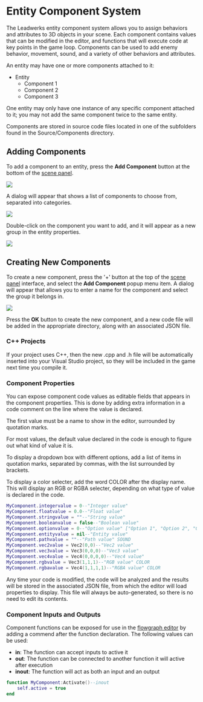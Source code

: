 # Entity Component System

The Leadwerks entity component system allows you to assign behaviors and attributes to 3D objects in your scene. Each component contains values that can be modified in the editor, and functions that will execute code at key points in the game loop. Components can be used to add enemy behavior, movement, sound, and a variety of other behaviors and attributes.

An entity may have one or more components attached to it:

- Entity
  - Component 1
  - Component 2
  - Component 3
 
One entity may only have one instance of any specific component attached to it; you may not add the same component twice to the same entity.

Components are stored in source code files located in one of the subfolders found in the Source/Components directory.

## Adding Components

To add a component to an entity, press the **Add Component** button at the bottom of the [scene panel](mapbrowser.md).

![](https://github.com/UltraEngine/Documentation/blob/master/Images/addcomponent.png?raw=true)

A dialog will appear that shows a list of components to choose from, separated into categories.

![](https://github.com/UltraEngine/Documentation/blob/master/Images/addcomponent2.png?raw=true)

Double-click on the component you want to add, and it will appear as a new group in the entity properties.

![](https://github.com/UltraEngine/Documentation/blob/master/Images/addcomponent3.png?raw=true)

## Creating New Components

To create a new component, press the '+' button at the top of the [scene panel](mapbrowser.md) interface, and select the **Add Component** popup menu item. A dialog will appear that allows you to enter a name for the component and select the group it belongs in.

![](https://github.com/UltraEngine/Documentation/blob/master/Images/newcomponent.png?raw=true)

Press the **OK** button to create the new component, and a new code file will be added in the appropriate directory, along with an associated JSON file.

### C++ Projects

If your project uses C++, then the new .cpp and .h file will be automatically inserted into your Visual Studio project, so they will be included in the game next time you compile it.

### Component Properties

You can expose component code values as editable fields that appears in the component properties. This is done by adding extra information in a code comment on the line where the value is declared.

The first value must be a name to show in the editor, surrounded by quotation marks.

For most values, the default value declared in the code is enough to figure out what kind of value it is.

To display a dropdown box with different options, add a list of items in quotation marks, separated by commas, with the list surrounded by brackets.

To display a color selecter, add the word COLOR after the display name. This will display an RGB or RGBA selecter, depending on what type of value is declared in the code.

```lua
MyComponent.integervalue = 0--"Integer value"
MyComponent.floatvalue = 0.0--"Float value"
MyComponent.stringvalue = ""--"String value"
MyComponent.booleanvalue = false--"Boolean value"
MyComponent.optionvalue = 0--"Option value" ["Option 1", "Option 2", "Option 3"]
MyComponent.entityvalue = nil--"Entity value"
MyComponent.pathvalue = ""--"Path value" SOUND
MyComponent.vec2value = Vec2(0,0)--"Vec2 value"
MyComponent.vec3value = Vec3(0,0,0)--"Vec3 value"
MyComponent.vec4value = Vec4(0,0,0,0)--"Vec4 value"
MyComponent.rgbvalue = Vec3(1,1,1)--"RGB value" COLOR
MyComponent.rgbavalue = Vec4(1,1,1,1)--"RGBA value" COLOR
```
Any time your code is modified, the code will be analyzed and the results will be stored in the associated JSON file, from which the editor will load properties to display. This file will always be auto-generated, so there is no need to edit its contents.

### Component Inputs and Outputs

Component functions can be exposed for use in the [flowgraph editor](flowgrapheditor.md) by adding a commend after the function declaration. The following values can be used:
- **in**: The function can accept inputs to active it
- **out**: The function can be connected to another function it will active after execution
- **inout**: The function will act as both an input and an output

```lua
function MyComponent:Activate()--inout
	self.active = true
end
```


